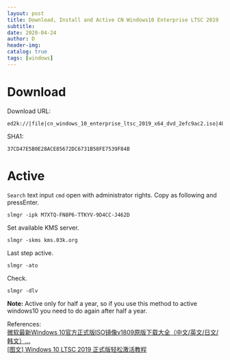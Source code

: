```yaml
--- 
layout: post
title: Download, Install and Active CN Windows10 Enterprise LTSC 2019
subtitle:
date: 2020-04-24
author: D
header-img:
catalog: true
tags: [windows]
---
```


# Download
Download URL:
```
ed2k://|file|cn_windows_10_enterprise_ltsc_2019_x64_dvd_2efc9ac2.iso|4027760640|4B1C7640C3A280F205A0BCFFF65472FC|/
```
SHA1:
```
37CD47E5B0E28ACE85672DC6731B58FE7539F84B
```

# Active 
`Search` text input `cmd` open with administrator rights. Copy as following and pressEnter.
```
slmgr -ipk M7XTQ-FN8P6-TTKYV-9D4CC-J462D
```
Set available KMS server.
```
slmgr -skms kms.03k.org
```
Last step active.
```
slmgr -ato
```
Check.
```
slmgr -dlv
```
**Note:** Active only for half a year, so if you use this method to active windows10 you need to do again after half a year.



References:<br>
[微软最新Windows 10官方正式版ISO镜像v1809原版下载大全（中文/英文/日文/韩文）...](https://blog.csdn.net/weixin_34174422/article/details/92475921?ops_request_misc=%257B%2522request%255Fid%2522%253A%2522158771965519724835814115%2522%252C%2522scm%2522%253A%252220140713.130102334..%2522%257D&request_id=158771965519724835814115&biz_id=0&utm_source=distribute.pc_search_result.none-task-blog-2~all~sobaiduend~default-4)<br>
[[图文] Windows 10 LTSC 2019 正式版轻松激活教程](https://www.landiannews.com/archives/51131.html)<br>
